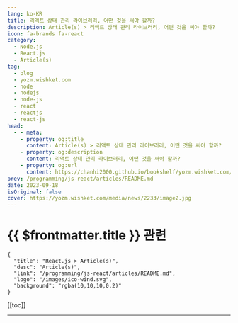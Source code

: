 ```yaml
---
lang: ko-KR
title: 리액트 상태 관리 라이브러리, 어떤 것을 써야 할까?
description: Article(s) > 리액트 상태 관리 라이브러리, 어떤 것을 써야 할까?
icon: fa-brands fa-react
category: 
  - Node.js
  - React.js
  - Article(s)
tag: 
  - blog
  - yozm.wishket.com
  - node
  - nodejs
  - node-js
  - react
  - reactjs
  - react-js
head:
  - - meta:
    - property: og:title
      content: Article(s) > 리액트 상태 관리 라이브러리, 어떤 것을 써야 할까?
    - property: og:description
      content: 리액트 상태 관리 라이브러리, 어떤 것을 써야 할까?
    - property: og:url
      content: https://chanhi2000.github.io/bookshelf/yozm.wishket.com/2233.html
prev: /programming/js-react/articles/README.md
date: 2023-09-18
isOriginal: false
cover: https://yozm.wishket.com/media/news/2233/image2.jpg
---
```


# {{ $frontmatter.title }} 관련

```component VPCard
{
  "title": "React.js > Article(s)",
  "desc": "Article(s)",
  "link": "/programming/js-react/articles/README.md",
  "logo": "/images/ico-wind.svg",
  "background": "rgba(10,10,10,0.2)"
}
```

[[toc]]

---

<SiteInfo
  name="리액트 상태 관리 라이브러리, 어떤 것을 써야 할까? | 요즘IT"
  desc="웹 프론트엔드 개발자라면 한 번쯤 상태 관리 라이브러리에 대해 들어봤을 것이다. 이미 쓰고 있는 라이브러리를 유지하는 것도 좋지만, 현재 어떤 도구들이 나오고 있는지 꾸준히 관심을 가지는 것도 중요하다. 이번 글에서는 비교적 최근에 등장한 리액트 상태 관리 라이브러리 4가지를 살펴보고자 한다."
  url="https://yozm.wishket.com/magazine/detail/2233/"
  logo="https://yozm.wishket.com/static/renewal/img/global/gnb_yozmit.svg"
  preview="https://yozm.wishket.com/media/news/2233/image2.jpg"/>

<!-- TODO: 작성 -->

